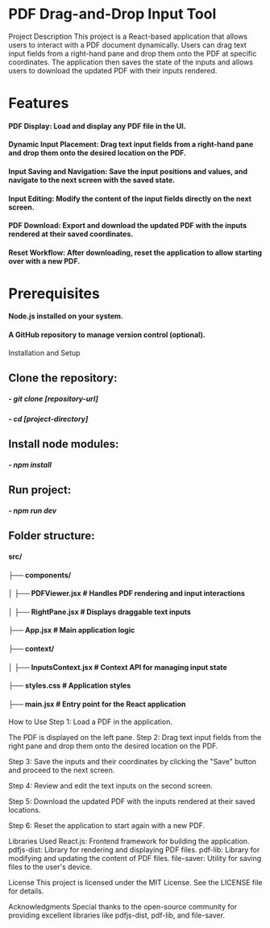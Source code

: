 # PDF Drag-and-Drop Input Tool
Project Description
This project is a React-based application that allows users to interact with a PDF document dynamically. Users can drag text input fields from a right-hand pane and drop them onto the PDF at specific coordinates. The application then saves the state of the inputs and allows users to download the updated PDF with their inputs rendered.

# Features
#### PDF Display: Load and display any PDF file in the UI.
#### Dynamic Input Placement: Drag text input fields from a right-hand pane and drop them onto the desired location on the PDF.
#### Input Saving and Navigation: Save the input positions and values, and navigate to the next screen with the saved state.
#### Input Editing: Modify the content of the input fields directly on the next screen.
#### PDF Download: Export and download the updated PDF with the inputs rendered at their saved coordinates.
#### Reset Workflow: After downloading, reset the application to allow starting over with a new PDF.
# Prerequisites
#### Node.js installed on your system.
#### A GitHub repository to manage version control (optional).
Installation and Setup
## Clone the repository:
##### - git clone [repository-url]
##### - cd [project-directory]
## Install node modules:
##### - npm install
## Run project:
##### - npm run dev

## Folder structure:

#### src/

#### ├── components/

#### │   ├── PDFViewer.jsx      # Handles PDF rendering and input interactions

#### │   ├── RightPane.jsx      # Displays draggable text inputs

#### ├── App.jsx                # Main application logic

#### ├── context/

#### │   ├── InputsContext.jsx  # Context API for managing input state

#### ├── styles.css             # Application styles

#### ├── main.jsx               # Entry point for the React application

How to Use
Step 1: Load a PDF in the application.

The PDF is displayed on the left pane.
Step 2: Drag text input fields from the right pane and drop them onto the desired location on the PDF.

Step 3: Save the inputs and their coordinates by clicking the "Save" button and proceed to the next screen.

Step 4: Review and edit the text inputs on the second screen.

Step 5: Download the updated PDF with the inputs rendered at their saved locations.

Step 6: Reset the application to start again with a new PDF.

Libraries Used
React.js: Frontend framework for building the application.
pdfjs-dist: Library for rendering and displaying PDF files.
pdf-lib: Library for modifying and updating the content of PDF files.
file-saver: Utility for saving files to the user's device.

License
This project is licensed under the MIT License. See the LICENSE file for details.

Acknowledgments
Special thanks to the open-source community for providing excellent libraries like pdfjs-dist, pdf-lib, and file-saver.
